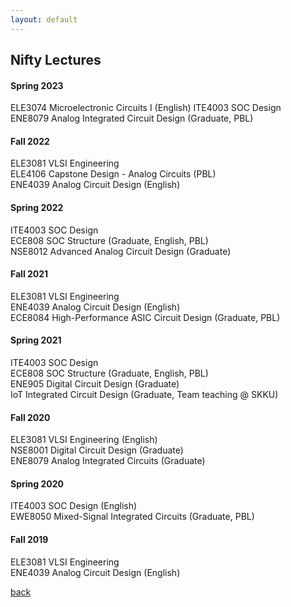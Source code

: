 ```yaml
---
layout: default
---
```


## Nifty Lectures

#### Spring 2023

ELE3074 Microelectronic Circuits I (English)
ITE4003 SOC Design   
ENE8079 Analog Integrated Circuit Design (Graduate, PBL)

#### Fall 2022

ELE3081 VLSI Engineering  
ELE4106 Capstone Design - Analog Circuits (PBL)  
ENE4039 Analog Circuit Design (English)  

#### Spring 2022

ITE4003 SOC Design   
ECE808 SOC Structure (Graduate, English, PBL)  
NSE8012 Advanced Analog Circuit Design (Graduate)

#### Fall 2021

ELE3081 VLSI Engineering  
ENE4039 Analog Circuit Design (English)  
ECE8084 High-Performance ASIC Circuit Design (Graduate, PBL)  

#### Spring 2021

ITE4003 SOC Design   
ECE808 SOC Structure (Graduate, English, PBL)  
ENE905 Digital Circuit Design (Graduate)   
IoT Integrated Circuit Design (Graduate, Team teaching @ SKKU)

#### Fall 2020

ELE3081 VLSI Engineering (English)   
NSE8001 Digital Circuit Design (Graduate)   
ENE8079 Analog Integrated Circuits (Graduate)

#### Spring 2020

ITE4003 SOC Design (English)   
EWE8050 Mixed-Signal Integrated Circuits (Graduate, PBL)

#### Fall 2019

ELE3081 VLSI Engineering  
ENE4039 Analog Circuit Design (English)

[back](./)
